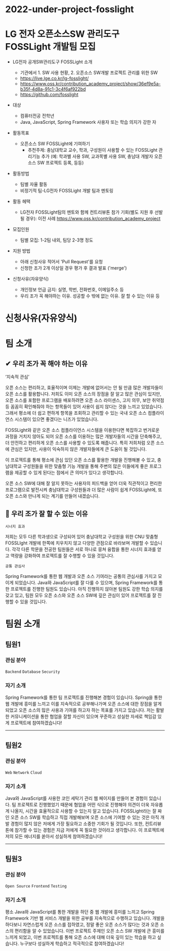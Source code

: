 # 2022-under-project-fosslight

# LG 전자 오픈소스SW 관리도구 FOSSLight 개발팀 모집 

- LG전자 공개SW관리도구 FOSSLight 소개
  * 기관에서 1. SW 사용 현황, 2. 오픈소스 SW개발 프로젝트 관리를 위한 SW
  * https://live.lge.co.kr/lg-fosslight/
  * https://www.oss.kr/contribution_academy_project/show/36ef9e5a-b35f-4d8a-91c1-3c4f6af922bd
  * https://github.com/fosslight

- 대상
  * 컴퓨터전공 전학년
  * Java, JavaScript, Spring Framework 사용자 또는 학습 의지가 강한 자

- 활동목표
  * 오픈소스 SW FOSSLight에 기여하기
    + 추천주제: 충남대학교 교수, 학과, 구성원이 사용할 수 있는 FOSSLight 관리기능 추가 (예: 학과별 사용 SW, 교과목별 사용 SW, 충남대 개발자 오픈소스 SW 프로젝트 등록, 등등)

- 활동방법
  * 팀별 자율 활동
  * 비정기적 팀-LG전자 FOSSLight 개발 팀과 멘토링

- 활동 헤택
  * LG전자 FOSSLight팀의 멘토와 함께 컨트리뷰톤 참가 기회(별도 지원 후 선발될 경우): 이전 사례 https://www.oss.kr/contribution_academy_project

- 모집인원
  * 팀별 모집: 1-2팀 내외, 팀당 2-3명 정도

- 지원 방법
  * 아래 신청사유 적어서 'Pull Request'를 요청 
  * 신청한 조가 2개 이상일 경우 평가 후 결과 발표 ('merge')

- 신청사유(자유양식) 
  * 개인정보 언급 금지: 실명, 학번, 전화번호, 이메일주소 등
  * 우리 조가 꼭 해야하는 이유. 성공할 수 밖에 없는 이유. 잘 할 수 있는 이유 등

# 신청사유(자유양식)

# 팀 소개

## ✔ 우리 조가 꼭 해야 하는 이유

‘지속적 관심’

오픈 소스는 편리하고, 효율적이며 이제는 개발에 없어서는 안 될 만큼 많은 개발자들이 오픈 소스를 활용합니다. 저희도 이미 오픈 소스의 장점을 잘 알고 많은 관심이 있지만, 오픈 소스를 포함한 프로그램을 배포하려면 오픈 소스 라이센스, 고지 의무, 보안 취약점 등 꼼꼼히 확인해줘야 하는 항목들이 있어 사용이 쉽지 않다는 것을 느끼고 있었습니다. 그래서 평소에 더 쉽고 편하게 항목을 조회하고 관리할 수 있는 국내 오픈 소스 컴플라이언스 시스템이 있으면 좋겠다는 니즈가 있었습니다.

FOSSLight와 같은 오픈 소스 컴플라이언스 시스템을 이용한다면 복잡하고 번거로운 과정을 거치지 않아도 되어 오픈 소스를 이용하는 많은 개발자들의 시간을 단축해주고, 더 안전하고 편리하게 오픈 소스를 사용할 수 있도록 해줍니다. 특히 저희처럼 오픈 소스에 관심은 있지만, 사용이 익숙하지 않은 개발자들에게 큰 도움이 될 것입니다. 

이 프로젝트를 통해 평소에 관심 있던 오픈 소스를 활용한 개발을 진행해볼 수 있고, 충남대학교 구성원들을 위한 맞춤형 기능 개발을 통해 주변의 많은 이들에게 좋은 프로그램을 제공할 수 있게 된다는 점에서 큰 의미가 있다고 생각합니다.

오픈 소스 SW에 대해 잘 알지 못하는 사용자의 피드백을 얻어 더욱 직관적이고 편리한 프로그램으로 발전시켜 충남대학교 구성원들과 더 많은 사람이 쉽게 FOSSLight에, 또 오픈 소스와 만나게 되는 계기를 만들어 내겠습니다.

## 🙌 우리 조가 잘 할 수 있는 이유

`시너지 효과`

저희는 모두 다른 학과생으로 구성되어 있어 충남대학교 구성원을 위한 CNU 맞춤형 FOSSLIght 개발에 한쪽에 치우치지 않고 다양한 관점으로 바라보며 개발할 수 있습니다. 각각 다른 학문을 전공한 팀원들은 서로 하나로 뭉쳐 융합을 통한 시너지 효과를 얻고 역량을 강화하여 프로젝트를 잘 수행할 수 있을 것입니다.

`공통 관심사`

Spring Framework를 통한 웹 개발과 오픈 소스 기여라는 공통의 관심사를 가지고 모이게 되었습니다. Java와 JavaScript를 잘 다룰 수 있으며, Spring Framework를 통한 프로젝트를 진행한 팀원도 있습니다. 아직 진행하지 않아본 팀원도 강한 학습 의지를 갖고 있고, 팀원 모두 오픈 소스와 오픈 소스 SW에 깊은 관심이 있어 프로젝트를 잘 진행할 수 있을 것입니다.

# 팀원 소개

## 팀원1

### 관심 분야

`Backend` `Database` `Security`

### 자기 소개

Spring Framework를 통한 팀 프로젝트를 진행해본 경험이 있습니다. Spring을 통한 웹 개발에 흥미를 느끼고 이를 지속적으로 공부해나가며 오픈 소스에 대한 장점을 알게 되었고 오픈 소스의 많은 사용과 기여를 하고자 하는 목표를 가지고 있습니다. 저는 활발한 커뮤니케이션을 통한 협업을 잘할 자신이 있으며 꾸준하고 성실한 자세로 책임감 있게 프로젝트에 참여하겠습니다!

---

## 팀원2

### 관심 분야

`Web` `Network` `Cloud`

### 자기 소개

Java와 JavaScript를 사용한 코인 세탁기 관리 웹 페이지를 만들어 본 경험이 있습니다. 팀 프로젝트로 진행했었기 때문에 협업을 어떤 식으로 진행해야 의견이 더욱 자유롭게 나올지, 시간을 효율적으로 사용할 수 있는지 알고 있습니다. FOSSLight라는 잘 짜인 오픈 소스 SW를 학습하고 직접 개발해보며 오픈 소스에 기여할 수 있는 것은 아직 개발 경험이 많지 않은 저에게 가장 필요하고 소중한 기회가 될 것입니다. 또한, 컨트리뷰톤에 참가할 수 있는 경험은 지금 저에게 꼭 필요한 것이라고 생각합니다. 이 프로젝트에 저의 모든 에너지를 쏟아서 성실하게 참여하겠습니다!

---

## 팀원3

### 관심 분야

`Open Source` `Frontend` `Testing`

### 자기 소개

평소 Java와 JavaScript를 통한 개발을 하던 중 웹 개발에 흥미를 느끼고 Spring Framework 기반 웹 서비스 개발을 위한 공부를 지속적으로 수행하고 있습니다. 개발을 하다보니 자연스럽게 오픈 소스를 접하였고, 정말 좋은 오픈 소스가 많다는 것과 오픈 소스의 편리함을 알 수 있었습니다. 이번 프로젝트 주제인 오픈 소스 SW 개발에 큰 흥미를 느끼게 되었고, 이번 프로젝트를 통해 오픈 소스에 대해 더욱 깊이 있는 학습을 하고 싶습니다. 누구보다 성실하게 학습하고 적극적으로 참여하겠습니다!
